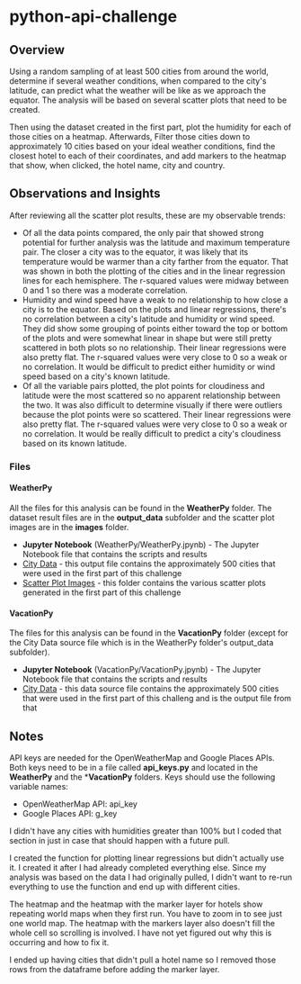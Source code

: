 # python-api-challenge

## Overview

Using a random sampling of at least 500 cities from around the world, determine if several weather conditions, when compared to the city's latitude, can predict what the weather will be like as we approach the equator. The analysis will be based on several scatter plots that need to be created. 

Then using the dataset created in the first part, plot the humidity for each of those cities on a heatmap. Afterwards, Filter those cities down to approximately 10 cities based on your ideal weather conditions, find the closest hotel to each of their coordinates, and add markers to the heatmap that show, when clicked, the hotel name, city and country.

## Observations and Insights

After reviewing all the scatter plot results, these are my observable trends:
* Of all the data points compared, the only pair that showed strong potential for further analysis was the latitude and maximum temperature pair. The closer a city was to the equator, it was likely that its temperature would be warmer than a city farther from the equator. That was shown in both the plotting of the cities and in the linear regression lines for each hemisphere. The r-squared values were midway between 0 and 1 so there was a moderate correlation.
* Humidity and wind speed have a weak to no relationship to how close a city is to the equator. Based on the plots and linear regressions, there's no correlation between a city's latitude and humidity or wind speed. They did show some grouping of points either toward the top or bottom of the plots and were somewhat linear in shape but were still pretty scattered in both plots so no relationship. Their linear regressions were also pretty flat. The r-squared values were very close to 0 so a weak or no correlation. It would be difficult to predict either humidity or wind speed based on a city's known latitude.
* Of all the variable pairs plotted, the plot points for cloudiness and latitude were the most scattered so no apparent relationship between the two. It was also difficult to determine visually if there were outliers because the plot points were so scattered. Their linear regressions were also pretty flat. The r-squared values were very close to 0 so a weak or no correlation. It would be really difficult to predict a city's cloudiness based on its known latitude.

### Files
#### WeatherPy

All the files for this analysis can be found in the **WeatherPy** folder. The dataset result files are in the **output_data** subfolder and the scatter plot images are in the **images** folder.

* **Jupyter Notebook** (WeatherPy/WeatherPy.jpynb) - The Jupyter Notebook file that contains the scripts and results
* [City Data](WeatherPy/output_data/City_Data.csv) - this output file contains the approximately 500 cities that were used in the first part of this challenge 
* [Scatter Plot Images](WeatherPy/images/) - this folder contains the various scatter plots generated in the first part of this challenge

#### VacationPy

The files for this analysis can be found in the **VacationPy** folder (except for the City Data source file which is in the WeatherPy folder's output_data subfolder). 

* **Jupyter Notebook** (VacationPy/VacationPy.jpynb) - The Jupyter Notebook file that contains the scripts and results
* [City Data](WeatherPy/output_data/City_Data.csv) - this data source file contains the approximately 500 cities that were used in the first part of this challeng and is the output file from that 

## Notes

API keys are needed for the OpenWeatherMap and Google Places APIs. Both keys need to be in a file called **api_keys.py** and located in the **WeatherPy** and the ***VacationPy** folders. Keys should use the following variable names:
* OpenWeatherMap API: api_key
* Google Places API: g_key

I didn't have any cities with humidities greater than 100% but I coded that section in just in case that should happen with a future pull.

I created the function for plotting linear regressions but didn't actually use it. I created it after I had already completed everything else. Since my analysis was based on the data I had originally pulled, I didn't want to re-run everything to use the function and end up with different cities.

The heatmap and the heatmap with the marker layer for hotels show repeating world maps when they first run. You have to zoom in to see just one world map. The heatmap with the markers layer also doesn't fill the whole cell so scrolling is involved. I have not yet figured out why this is occurring and how to fix it. 

I ended up having cities that didn't pull a hotel name so I removed those rows from the dataframe before adding the marker layer.